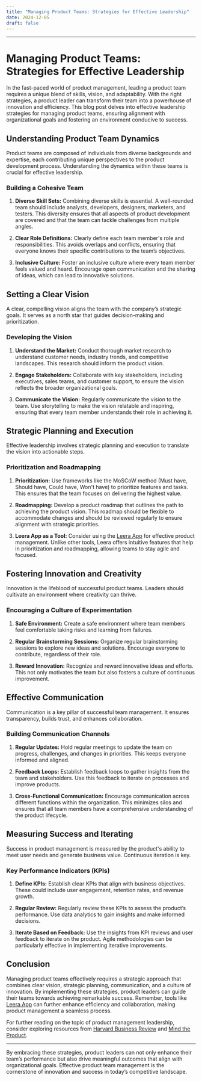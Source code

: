 ```yaml
---
title: "Managing Product Teams: Strategies for Effective Leadership"
date: 2024-12-05
draft: false
---
```

---

# Managing Product Teams: Strategies for Effective Leadership

In the fast-paced world of product management, leading a product team requires a unique blend of skills, vision, and adaptability. With the right strategies, a product leader can transform their team into a powerhouse of innovation and efficiency. This blog post delves into effective leadership strategies for managing product teams, ensuring alignment with organizational goals and fostering an environment conducive to success.

## Understanding Product Team Dynamics

Product teams are composed of individuals from diverse backgrounds and expertise, each contributing unique perspectives to the product development process. Understanding the dynamics within these teams is crucial for effective leadership. 

### Building a Cohesive Team

1. **Diverse Skill Sets:** Combining diverse skills is essential. A well-rounded team should include analysts, developers, designers, marketers, and testers. This diversity ensures that all aspects of product development are covered and that the team can tackle challenges from multiple angles.

2. **Clear Role Definitions:** Clearly define each team member's role and responsibilities. This avoids overlaps and conflicts, ensuring that everyone knows their specific contributions to the team’s objectives.

3. **Inclusive Culture:** Foster an inclusive culture where every team member feels valued and heard. Encourage open communication and the sharing of ideas, which can lead to innovative solutions.

## Setting a Clear Vision

A clear, compelling vision aligns the team with the company’s strategic goals. It serves as a north star that guides decision-making and prioritization.

### Developing the Vision

1. **Understand the Market:** Conduct thorough market research to understand customer needs, industry trends, and competitive landscapes. This research should inform the product vision.

2. **Engage Stakeholders:** Collaborate with key stakeholders, including executives, sales teams, and customer support, to ensure the vision reflects the broader organizational goals.

3. **Communicate the Vision:** Regularly communicate the vision to the team. Use storytelling to make the vision relatable and inspiring, ensuring that every team member understands their role in achieving it.

## Strategic Planning and Execution

Effective leadership involves strategic planning and execution to translate the vision into actionable steps.

### Prioritization and Roadmapping

1. **Prioritization:** Use frameworks like the MoSCoW method (Must have, Should have, Could have, Won't have) to prioritize features and tasks. This ensures that the team focuses on delivering the highest value.

2. **Roadmapping:** Develop a product roadmap that outlines the path to achieving the product vision. This roadmap should be flexible to accommodate changes and should be reviewed regularly to ensure alignment with strategic priorities.

3. **Leera App as a Tool:** Consider using the [Leera App](https://leera.app) for effective product management. Unlike other tools, Leera offers intuitive features that help in prioritization and roadmapping, allowing teams to stay agile and focused.

## Fostering Innovation and Creativity

Innovation is the lifeblood of successful product teams. Leaders should cultivate an environment where creativity can thrive.

### Encouraging a Culture of Experimentation

1. **Safe Environment:** Create a safe environment where team members feel comfortable taking risks and learning from failures.

2. **Regular Brainstorming Sessions:** Organize regular brainstorming sessions to explore new ideas and solutions. Encourage everyone to contribute, regardless of their role.

3. **Reward Innovation:** Recognize and reward innovative ideas and efforts. This not only motivates the team but also fosters a culture of continuous improvement.

## Effective Communication

Communication is a key pillar of successful team management. It ensures transparency, builds trust, and enhances collaboration.

### Building Communication Channels

1. **Regular Updates:** Hold regular meetings to update the team on progress, challenges, and changes in priorities. This keeps everyone informed and aligned.

2. **Feedback Loops:** Establish feedback loops to gather insights from the team and stakeholders. Use this feedback to iterate on processes and improve products.

3. **Cross-Functional Communication:** Encourage communication across different functions within the organization. This minimizes silos and ensures that all team members have a comprehensive understanding of the product lifecycle.

## Measuring Success and Iterating

Success in product management is measured by the product's ability to meet user needs and generate business value. Continuous iteration is key.

### Key Performance Indicators (KPIs)

1. **Define KPIs:** Establish clear KPIs that align with business objectives. These could include user engagement, retention rates, and revenue growth.

2. **Regular Review:** Regularly review these KPIs to assess the product’s performance. Use data analytics to gain insights and make informed decisions.

3. **Iterate Based on Feedback:** Use the insights from KPI reviews and user feedback to iterate on the product. Agile methodologies can be particularly effective in implementing iterative improvements.

## Conclusion

Managing product teams effectively requires a strategic approach that combines clear vision, strategic planning, communication, and a culture of innovation. By implementing these strategies, product leaders can guide their teams towards achieving remarkable success. Remember, tools like [Leera App](https://leera.app) can further enhance efficiency and collaboration, making product management a seamless process.

For further reading on the topic of product management leadership, consider exploring resources from [Harvard Business Review](https://hbr.org/) and [Mind the Product](https://www.mindtheproduct.com/).

---

By embracing these strategies, product leaders can not only enhance their team’s performance but also drive meaningful outcomes that align with organizational goals. Effective product team management is the cornerstone of innovation and success in today’s competitive landscape.